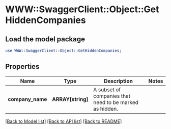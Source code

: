 # WWW::SwaggerClient::Object::GetHiddenCompanies

## Load the model package
```perl
use WWW::SwaggerClient::Object::GetHiddenCompanies;
```

## Properties
Name | Type | Description | Notes
------------ | ------------- | ------------- | -------------
**company_name** | **ARRAY[string]** | A subset of companies that need to be marked as hidden.  | 

[[Back to Model list]](../README.md#documentation-for-models) [[Back to API list]](../README.md#documentation-for-api-endpoints) [[Back to README]](../README.md)


